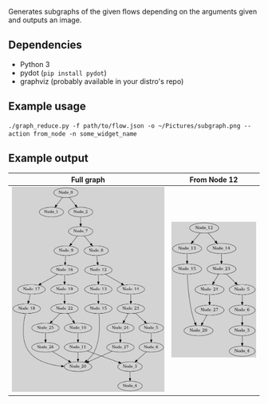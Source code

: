 Generates subgraphs of the given flows depending on the arguments given and outputs an image.

## Dependencies
* Python 3
* pydot (`pip install pydot`)
* graphviz (probably available in your distro's repo)

## Example usage
```
./graph_reduce.py -f path/to/flow.json -o ~/Pictures/subgraph.png --action from_node -n some_widget_name
```

## Example output
|Full graph|From Node 12|
|----------|------------|
|![Full graph](docs/images/full.png)|![Sub graph](docs/images/from_node12.png)|
